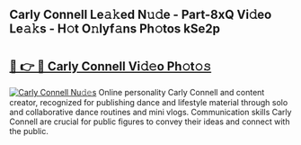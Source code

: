 ## Carly Connell Le𝚊𝚔ed N𝚞𝚍e - Part-8xQ Vi𝚍eo Le𝚊𝚔s - H𝚘t O𝚗lyf𝚊ns Ph𝚘tos kSe2p

# <h2><a href="http://hf4c5l.feru.top/?c=Carly+Connell">🔗 👉 🔴 Carly Connell Vi𝚍𝚎o Ph𝚘t𝚘𝚜</a></h2>

[![Carly Connell Nu𝚍𝚎s](https://i.imgur.com/0TWrTi3.gif)](http://hf4c5l.feru.top/?c=Carly+Connell)
Online personality Carly Connell and content creator, recognized for publishing dance and lifestyle material through solo and collaborative dance routines and mini vlogs. Communication skills Carly Connell are crucial for public figures to convey their ideas and connect with the public. 
